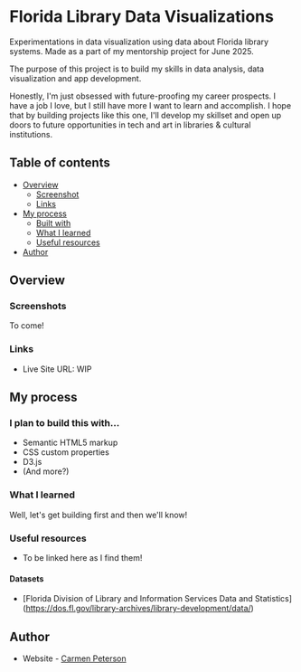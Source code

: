 # Florida Library Data Visualizations

Experimentations in data visualization using data about Florida library systems. Made as a part of my mentorship project for June 2025.

The purpose of this project is to build my skills in data analysis, data visualization and app development.

Honestly, I'm just obsessed with future-proofing my career prospects. I have a job I love, but I still have more I want to learn and accomplish. I hope that by building projects like this one, I'll develop my skillset and open up doors to future opportunities in tech and art in libraries & cultural institutions.

## Table of contents

- [Overview](#overview)
  - [Screenshot](#screenshot)
  - [Links](#links)
- [My process](#my-process)
  - [Built with](#built-with)
  - [What I learned](#what-i-learned)
  - [Useful resources](#useful-resources)
- [Author](#author)

## Overview

### Screenshots

To come!

### Links

- Live Site URL: WIP

## My process

### I plan to build this with...

- Semantic HTML5 markup
- CSS custom properties
- D3.js
- (And more?)

### What I learned

Well, let's get building first and then we'll know!

### Useful resources

- To be linked here as I find them!

#### Datasets

- [Florida Division of Library and Information Services Data and Statistics] (https://dos.fl.gov/library-archives/library-development/data/) 

## Author

- Website - [Carmen Peterson](https://varsvisualizes.art/)
